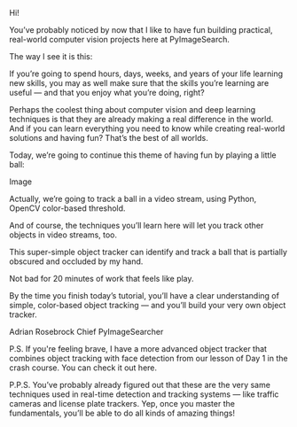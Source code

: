 Hi!

You’ve probably noticed by now that I like to have fun building practical, real-world computer vision projects here at PyImageSearch.

The way I see it is this:

If you’re going to spend hours, days, weeks, and years of your life learning new skills, you may as well make sure that the skills you’re learning are useful — and that you enjoy what you’re doing, right?

Perhaps the coolest thing about computer vision and deep learning techniques is that they are already making a real difference in the world. And if you can learn everything you need to know while creating real-world solutions and having fun? That’s the best of all worlds.

Today, we’re going to continue this theme of having fun by playing a little ball:

Image

Actually, we’re going to track a ball in a video stream, using Python, OpenCV color-based threshold.

And of course, the techniques you’ll learn here will let you track other objects in video streams, too.

This super-simple object tracker can identify and track a ball that is partially obscured and occluded by my hand.

Not bad for 20 minutes of work that feels like play.

By the time you finish today’s tutorial, you’ll have a clear understanding of simple, color-based object tracking — and you’ll build your very own object tracker.

Adrian Rosebrock
Chief PyImageSearcher

P.S. If you're feeling brave, I have a more advanced object tracker that combines object tracking with face detection from our lesson of Day 1 in the crash course. You can check it out here.

P.P.S. You’ve probably already figured out that these are the very same techniques used in real-time detection and tracking systems — like traffic cameras and license plate trackers. Yep, once you master the fundamentals, you’ll be able to do all kinds of amazing things!
